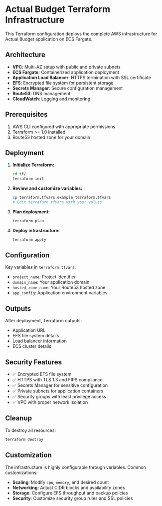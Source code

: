 # Actual Budget Terraform Infrastructure

This Terraform configuration deploys the complete AWS infrastructure for Actual Budget application on ECS Fargate.

## Architecture

- **VPC**: Multi-AZ setup with public and private subnets
- **ECS Fargate**: Containerized application deployment
- **Application Load Balancer**: HTTPS termination with SSL certificate
- **EFS**: Encrypted file system for persistent storage
- **Secrets Manager**: Secure configuration management
- **Route53**: DNS management
- **CloudWatch**: Logging and monitoring

## Prerequisites

1. AWS CLI configured with appropriate permissions
2. Terraform >= 1.0 installed
3. Route53 hosted zone for your domain

## Deployment

1. **Initialize Terraform:**
   ```bash
   cd tf/
   terraform init
   ```

2. **Review and customize variables:**
   ```bash
   cp terraform.tfvars.example terraform.tfvars
   # Edit terraform.tfvars with your values
   ```

3. **Plan deployment:**
   ```bash
   terraform plan
   ```

4. **Deploy infrastructure:**
   ```bash
   terraform apply
   ```

## Configuration

Key variables in `terraform.tfvars`:

- `project_name`: Project identifier
- `domain_name`: Your application domain
- `hosted_zone_name`: Your Route53 hosted zone
- `app_config`: Application environment variables

## Outputs

After deployment, Terraform outputs:
- Application URL
- EFS file system details
- Load balancer information
- ECS cluster details

## Security Features

- ✅ Encrypted EFS file system
- ✅ HTTPS with TLS 1.3 and FIPS compliance
- ✅ Secrets Manager for sensitive configuration
- ✅ Private subnets for application containers
- ✅ Security groups with least privilege access
- ✅ VPC with proper network isolation

## Cleanup

To destroy all resources:
```bash
terraform destroy
```

## Customization

The infrastructure is highly configurable through variables. Common customizations:

- **Scaling**: Modify `cpu`, `memory`, and desired count
- **Networking**: Adjust CIDR blocks and availability zones
- **Storage**: Configure EFS throughput and backup policies
- **Security**: Customize security group rules and SSL policies
